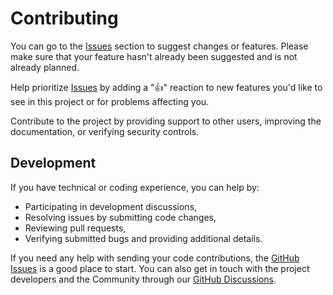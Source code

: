 # Contributing

You can go to the [Issues](/../../issues) section to suggest changes or features. Please make sure that your feature hasn't already been suggested and is not already planned.

Help prioritize [Issues](/../../issues) by adding a "👍" reaction to new features you'd like to see in this project or for problems affecting you.

Contribute to the project by providing support to other users, improving the documentation, or verifying security controls.

## Development

If you have technical or coding experience, you can help by:

- Participating in development discussions,
- Resolving issues by submitting code changes,
- Reviewing pull requests,
- Verifying submitted bugs and providing additional details.

If you need any help with sending your code contributions, the [GitHub Issues](/../../issues) is a good place to start. You can also get in touch with the project developers and the Community through our [GitHub Discussions](/../../discussions).
